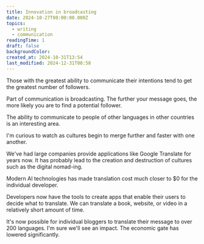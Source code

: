 ```yaml
---
title: Innovation in broadcasting
date: 2024-10-27T00:00:00.000Z
topics:
  - writing
  - communication
readingTime: 1
draft: false
backgroundColor: 
created_at: 2024-10-31T13:54
last_modified: 2024-12-31T08:58
---
```


Those with the greatest ability to communicate their intentions tend to get the greatest number of followers.

Part of communication is broadcasting. The further your message goes, the more likely you are to find a potential follower.

The ability to communicate to people of other languages in other countries is an interesting area.

I'm curious to watch as cultures begin to merge further and faster with one another.

We've had large companies provide applications like Google Translate for years now. It has probably lead to the creation and destruction of cultures such as the digital nomad-ing.

Modern AI technologies has made translation cost much closer to $0 for the individual developer.

Developers now have the tools to create apps that enable their users to decide what to translate. We can translate a book, website, or video in a relatively short amount of time.

It's now possible for individual bloggers to translate their message to over 200 languages. I'm sure we'll see an impact. The economic gate has lowered significantly.
